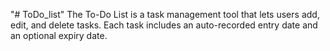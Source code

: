 "# ToDo_list" 
The To-Do List is a task management tool that lets users add, edit, and delete tasks. Each task includes an auto-recorded entry date and an optional expiry date. 
